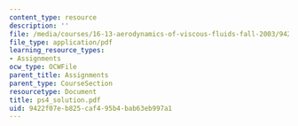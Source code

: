 ```yaml
---
content_type: resource
description: ''
file: /media/courses/16-13-aerodynamics-of-viscous-fluids-fall-2003/9422f07eb825caf495b4bab63eb997a1_ps4_solution.pdf
file_type: application/pdf
learning_resource_types:
- Assignments
ocw_type: OCWFile
parent_title: Assignments
parent_type: CourseSection
resourcetype: Document
title: ps4_solution.pdf
uid: 9422f07e-b825-caf4-95b4-bab63eb997a1
---
```


